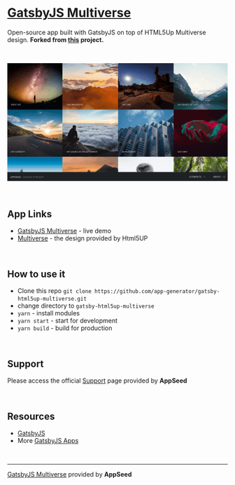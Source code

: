 # [GatsbyJS Multiverse](https://appseed.us/apps/gatsbyjs/gatsby-html5up-multiverse)

Open-source app built with GatsbyJS on top of HTML5Up Multiverse design. 
**Forked from [this](https://github.com/anubhavsrivastava/gatsby-starter-multiverse) project.**

<br />

![GatsbyJS Multiverse - Gif animated intro.](https://github.com/app-generator/static/blob/master/products/gatsby-html5up-multiverse-intro.gif?raw=true)

<br />

## App Links

- [GatsbyJS Multiverse](https://gatsby-html5up-multiverse.appseed.us) - live demo
- [Multiverse](https://html5up.net/multiverse) - the design provided by Html5UP 

<br />

## How to use it
- Clone this repo `git clone https://github.com/app-generator/gatsby-html5up-multiverse.git`
- change directory to `gatsby-html5up-multiverse`
- `yarn` - install modules
- `yarn start` - start for development
- `yarn build` - build for production

<br />

## Support

Please access the official [Support](https://appseed.us/support) page provided by **AppSeed**

<br />

## Resources
 
 - [GatsbyJS](https://www.gatsbyjs.org/)
 - More [GatsbyJS Apps](https://appseed.us/apps/gatsbyjs)

<br />

---
[GatsbyJS Multiverse](https://appseed.us/apps/gatsbyjs/gatsby-html5up-multiverse) provided by **AppSeed**
